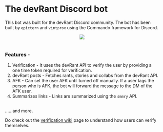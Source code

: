 # The devRant Discord bot

This bot was built for the devRant Discord community. The bot has been built by `epictern` and `vintprox` using the Commando framework for Discord.

<div align="center">
<img src="https://apprecs.org/gp/images/app-icons/300/0f/com.hexicallabs.devrant.jpg">
</div>
<br>

### **Features -**
1. Verification - It uses the devRant API to verify the user by providing a one time token required for verification.
2. devRant posts - Fetches rants, stories and collabs from the devRant API.
3. AFK - Can set the user AFK until turned off manually. If a user tags the person who is AFK, the bot will forward the message to the DM of the AFK user.
4. Summarizes links - Links are summarized using the `smmry` API.
<br>
......and more.

Do check out the [verification wiki](https://github.com/anjannair/Devrant-Discord-Bot/wiki/How-To-Verify-Yourself) page to understand how users can verify themselves.